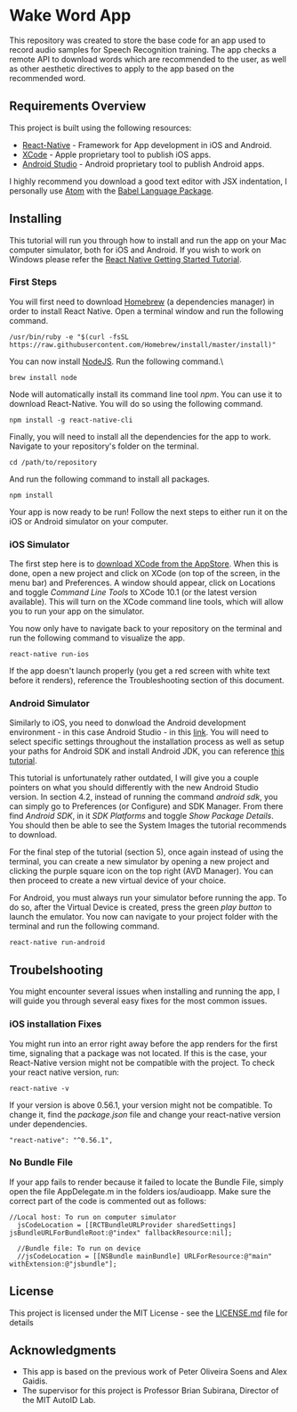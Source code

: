 # Wake Word App
This repository was created to store the base code for an app used to record audio samples for Speech Recognition training. The app checks a remote API to download words which are recommended to the user, as well as other aesthetic directives to apply to the app based on the recommended word.

## Requirements Overview
This project is built using the following resources:
* [React-Native](https://facebook.github.io/react-native/) - Framework for App development in iOS and Android.
* [XCode](https://developer.apple.com/xcode/) - Apple proprietary tool to publish iOS apps. 
* [Android Studio](https://developer.android.com/studio/) - Android proprietary tool to publish Android apps.

I highly recommend you download a good text editor with JSX indentation, I personally use [Atom](https://atom.io/) with the [Babel Language Package](https://atom.io/packages/language-babel).

## Installing
This tutorial will run you through how to install and run the app on your Mac computer simulator, both for iOS and Android. If you wish to work on Windows please refer the [React Native Getting Started Tutorial](https://facebook.github.io/react-native/docs/getting-started.html).

### First Steps
You will first need to download [Homebrew](https://brew.sh/) (a dependencies manager) in order to install React Native. Open a terminal window and run the following command.
```
/usr/bin/ruby -e "$(curl -fsSL https://raw.githubusercontent.com/Homebrew/install/master/install)"
```
You can now install [NodeJS](https://nodejs.org/en/). Run the following command.\
```
brew install node
```
Node will automatically install its command line tool *npm*. You can use it to download React-Native. You will do so using the following command.
```
npm install -g react-native-cli
```

Finally, you will need to install all the dependencies for the app to work. Navigate to your repository's folder on the terminal.
```
cd /path/to/repository
```

And run the following command to install all packages.
```
npm install
```
Your app is now ready to be run! Follow the next steps to either run it on the iOS or Android simulator on your computer.

### iOS Simulator
The first step here is to [download XCode from the AppStore](https://itunes.apple.com/us/app/xcode/id497799835?mt=12). When this is done, open a new project and click on XCode (on top of the screen, in the menu bar) and Preferences. A window should appear, click on Locations and toggle *Command Line Tools* to XCode 10.1 (or the latest version available). This will turn on the XCode command line tools, which will allow you to run your app on the simulator.

You now only have to navigate back to your repository on the terminal and run the following command to visualize the app. 
```
react-native run-ios
```
If the app doesn't launch properly (you get a red screen with white text before it renders), reference the Troubleshooting section of this document.

### Android Simulator
Similarly to iOS, you need to donwload the Android development environment - in this case Android Studio - in this [link](https://developer.android.com/studio/). You will need to select specific settings throughout the installation process as well as setup your paths for Android SDK and install Android JDK, you can reference [this tutorial](https://medium.com/pvtl/react-native-android-development-on-mac-ef7481f65e47). 

This tutorial is unfortunately rather outdated, I will give you a couple pointers on what you should differently with the new Android Studio version. In section 4.2, instead of running the command *android sdk*, you can simply go to Preferences (or Configure) and SDK Manager. From there find *Android SDK*, in it *SDK Platforms* and toggle *Show Package Details*. You should then be able to see the System Images the tutorial recommends to download.

For the final step of the tutorial (section 5), once again instead of using the terminal, you can create a new simulator by opening a new project and clicking the purple square icon on the top right (AVD Manager). You can then proceed to create a new virtual device of your choice. 

For Android, you must always run your simulator before running the app. To do so, after the Virtual Device is created, press the green *play button* to launch the emulator. You now can navigate to your project folder with the terminal and run the following command.
```
react-native run-android
```

## Troubelshooting

You might encounter several issues when installing and running the app, I will guide you through several easy fixes for the most common issues. 

### iOS installation Fixes
You might run into an error right away before the app renders for the first time, signaling that a package was not located. If this is the case, your React-Native version might not be compatible with the project. To check your react native version, run:
``` 
react-native -v
```
If your version is above 0.56.1, your version might not be compatible. To change it, find the *package.json* file and change your react-native version under dependencies.
```
"react-native": "^0.56.1",
```
### No Bundle File
If your app fails to render because it failed to locate the Bundle File, simply open the file AppDelegate.m in the folders ios/audioapp. Make sure the correct part of the code is commented out as follows:
```
//Local host: To run on computer simulator
  jsCodeLocation = [[RCTBundleURLProvider sharedSettings] jsBundleURLForBundleRoot:@"index" fallbackResource:nil];
  
  //Bundle file: To run on device
  //jsCodeLocation = [[NSBundle mainBundle] URLForResource:@"main" withExtension:@"jsbundle"];
```
## License

This project is licensed under the MIT License - see the [LICENSE.md](LICENSE.md) file for details

## Acknowledgments

* This app is based on the previous work of Peter Oliveira Soens and Alex Gaidis.
* The supervisor for this project is Professor Brian Subirana, Director of the MIT AutoID Lab.
